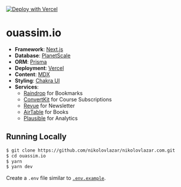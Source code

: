 [![Deploy with Vercel](https://vercel.com/button)](https://vercel.com/new/git/external?repository-url=https://github.com/strlrd-29/ouassim.io)

# ouassim.io

-   **Framework**: [Next.js](https://nextjs.org/)
-   **Database**: [PlanetScale](https://planetscale.com)
-   **ORM**: [Prisma](https://prisma.io/)
-   **Deployment**: [Vercel](https://vercel.com)
-   **Content**: [MDX](https://github.com/mdx-js/mdx)
-   **Styling**: [Chakra UI](https://chakra-ui.com/)
-   **Services**:
    -   [Raindrop](https://raindrop.io/) for Bookmarks
    -   [ConvertKit](https://convertkit.com/) for Course Subscriptions
    -   [Revue](https://www.getrevue.co/) for Newsletter
    -   [AirTable](https://airtable.com/) for Books
    -   [Plausible](https://plausible.io/) for Analytics

## Running Locally

```bash
$ git clone https://github.com/nikolovlazar/nikolovlazar.com.git
$ cd ouassim.io
$ yarn
$ yarn dev
```

Create a `.env` file similar to [`.env.example`](https://github.com/strlrd-29/ouassim.io/blob/main/.env.example).
